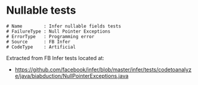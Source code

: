 # Nullable tests

```
# Name        : Infer nullable fields tests
# FailureType : Null Pointer Exceptions
# ErrorType   : Programming error
# Source      : FB Infer
# CodeType    : Artificial
```

Extracted from FB Infer tests located at:

- https://github.com/facebook/infer/blob/master/infer/tests/codetoanalyze/java/biabduction/NullPointerExceptions.java